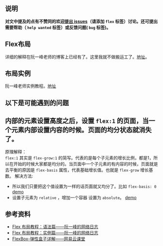 ## 说明
**对文中提及的点有不赞同的欢迎[提出 issues](https://github.com/kuckboy1994/dailyNote/issues/new)（请添加 `flex` 标签）讨论。还可提出需要帮助（ `help wanted` 标签）或反馈问题( `bug` 标签)。**

## Flex布局
详细的解释在阮一峰老师的博客上已经有了。这里我就不做搬运工了。[地址](http://www.ruanyifeng.com/blog/2015/07/flex-grammar.html)。

## 布局实例
阮一峰老师实例教程。[地址](http://www.ruanyifeng.com/blog/2015/07/flex-examples.html)

## 以下是可能遇到的问题
## 内部的元素设置高度之后，设置 `flex:1` 的页面，当一个元素内部设置内容的时候。页面的均分状态就消失了。        
原理解释：  
`flex:1` 其实是 `flex-grow:1` 的简写。代表的是每个子元素的增长比例，都是1，所以在开始的时候大家都是均分的。当页面中一个子元素的有内容的时候，页面就是去平衡的原因是 `flex-basis` 属性，代表基础增长值。也就是 `flex-grow` 增长基数。
解决方法:  
- 所以我们只要把这个值设置为一样的话页面就又均分了。比如 `flex-basis: 0`  
  [demo](https://kuckboy1994.github.io/dailyNote/布局/flex布局/demo/demo1.html)
- 设置子元素为 `relative` ，增加一个容器 设置为 `absolute`。
	[demo](https://kuckboy1994.github.io/dailyNote/布局/flex布局/demo/demo2.html)
  

## 参考资料
- [Flex 布局教程：语法篇——阮一峰的网络日志](http://www.ruanyifeng.com/blog/2015/07/flex-grammar.html)
- [Flex 布局教程：实例篇——阮一峰的网络日志](http://www.ruanyifeng.com/blog/2015/07/flex-examples.html)
- [FlexBox-弹性盒子详解——网易云课堂](https://study.163.com/course/courseMain.htm?courseId=1003164044)
